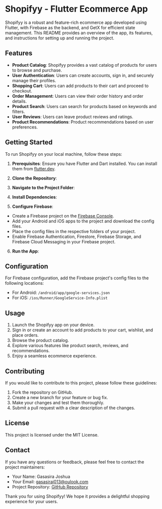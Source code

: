 # Shopifyy - Flutter Ecommerce App

Shopifyy is a robust and feature-rich ecommerce app developed using Flutter, with Firebase as the backend, and GetX for efficient state management. This README provides an overview of the app, its features, and instructions for setting up and running the project.

## Features

- **Product Catalog**: Shopifyy provides a vast catalog of products for users to browse and purchase.
- **User Authentication**: Users can create accounts, sign in, and securely manage their profiles.
- **Shopping Cart**: Users can add products to their cart and proceed to checkout.
- **Order Management**: Users can view their order history and order details.
- **Product Search**: Users can search for products based on keywords and filters.
- **User Reviews**: Users can leave product reviews and ratings.
- **Product Recommendations**: Product recommendations based on user preferences.

## Getting Started

To run Shopifyy on your local machine, follow these steps:

1. **Prerequisites**: Ensure you have Flutter and Dart installed. You can install them from [flutter.dev](https://flutter.dev/docs/get-started/install).

2. **Clone the Repository**:


3. **Navigate to the Project Folder**:


4. **Install Dependencies**:


5. **Configure Firebase**:

- Create a Firebase project on the [Firebase Console](https://console.firebase.google.com/).
- Add your Android and iOS apps to the project and download the config files.
- Place the config files in the respective folders of your project.
- Enable Firebase Authentication, Firestore, Firebase Storage, and Firebase Cloud Messaging in your Firebase project.

6. **Run the App**:


## Configuration

For Firebase configuration, add the Firebase project's config files to the following locations:

- For Android: `/android/app/google-services.json`
- For iOS: `/ios/Runner/GoogleService-Info.plist`

## Usage

1. Launch the Shopifyy app on your device.
2. Sign in or create an account to add products to your cart, wishlist, and place orders.
3. Browse the product catalog.
5. Explore various features like product search, reviews, and recommendations.
6. Enjoy a seamless ecommerce experience.


## Contributing

If you would like to contribute to this project, please follow these guidelines:

1. Fork the repository on GitHub.
2. Create a new branch for your feature or bug fix.
3. Make your changes and test them thoroughly.
4. Submit a pull request with a clear description of the changes.

## License

This project is licensed under the MIT License.

## Contact

If you have any questions or feedback, please feel free to contact the project maintainers:

- Your Name: Gasasira Joshua
- Your Email: gasasiraj013@oulook.com
- Project Repository: [GitHub Repository](https://github.com/Ghasasira/shopifyy)

Thank you for using Shopifyy! We hope it provides a delightful shopping experience for your users.
